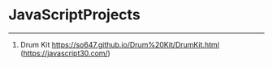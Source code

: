# JavaScriptProjects
---
1. Drum Kit https://so647.github.io/Drum%20Kit/DrumKit.html (https://javascript30.com/)

